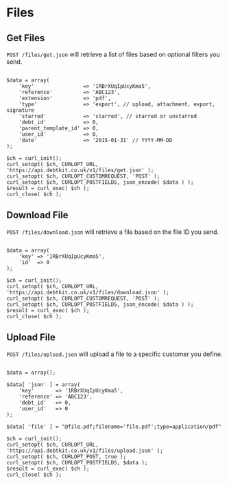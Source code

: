 Files
=======

## Get Files ##

`POST /files/get.json` will retrieve a list of files based on optional filters you send.

```

$data = array(
    'key'                => '1RBrXUqIpUcyKma5',
    'reference'          => 'ABC123',
    'extension'          => 'pdf',
    'type'               => 'export', // upload, attachment, export, signature
    'starred'            => 'starred', // starred or unstarred
    'debt_id'            => 0,
    'parent_template_id' => 0,
    'user_id'            => 0,
    'date'               => '2015-01-31' // YYYY-MM-DD
);

$ch = curl_init();
curl_setopt( $ch, CURLOPT_URL, 'https://api.debtkit.co.uk/v1/files/get.json' );
curl_setopt( $ch, CURLOPT_CUSTOMREQUEST, 'POST' );
curl_setopt( $ch, CURLOPT_POSTFIELDS, json_encode( $data ) );
$result = curl_exec( $ch );
curl_close( $ch );

```

## Download File ##

`POST /files/download.json` will retrieve a file based on the file ID you send.

```

$data = array(
    'key' => '1RBrXUqIpUcyKma5',
    'id'  => 0
);

$ch = curl_init();
curl_setopt( $ch, CURLOPT_URL, 'https://api.debtkit.co.uk/v1/files/download.json' );
curl_setopt( $ch, CURLOPT_CUSTOMREQUEST, 'POST' );
curl_setopt( $ch, CURLOPT_POSTFIELDS, json_encode( $data ) );
$result = curl_exec( $ch );
curl_close( $ch );

```

## Upload File ##

`POST /files/upload.json` will upload a file to a specific customer you define.

```

$data = array();

$data[ 'json' ] = array(
    'key'       => '1RBrXUqIpUcyKma5',
    'reference' => 'ABC123',
    'debt_id'   => 0,
    'user_id'   => 0
);

$data[ 'file' ] = "@file.pdf;filename='file.pdf';type=application/pdf"

$ch = curl_init();
curl_setopt( $ch, CURLOPT_URL, 'https://api.debtkit.co.uk/v1/files/upload.json' );
curl_setopt( $ch, CURLOPT_POST, true );
curl_setopt( $ch, CURLOPT_POSTFIELDS, $data );
$result = curl_exec( $ch );
curl_close( $ch );

```

